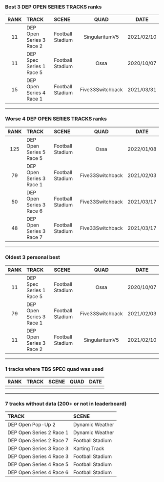 ### Best 3 DEP OPEN SERIES TRACKS ranks
|RANK|TRACK|SCENE|QUAD|DATE|
|:---:|:---|:---|:---:|:---:|
|11|DEP Open Series 3 Race 2|Football Stadium|SingularitumV5|2021/02/10|
|11|DEP Spec Series 1 Race 5|Football Stadium|Ossa|2020/10/07|
|15|DEP Open Series 4 Race 1|Football Stadium|Five33Switchback|2021/03/31|
---
### Worse 4 DEP OPEN SERIES TRACKS ranks
|RANK|TRACK|SCENE|QUAD|DATE|
|:---:|:---|:---|:---:|:---:|
|125|DEP Open Series 5 Race 5|Football Stadium|Ossa|2022/01/08|
|79|DEP Open Series 3 Race 1|Football Stadium|Five33Switchback|2021/02/03|
|50|DEP Open Series 3 Race 6|Football Stadium|Five33Switchback|2021/03/17|
|48|DEP Open Series 3 Race 7|Football Stadium|Five33Switchback|2021/03/17|
---
### Oldest 3 personal best
|RANK|TRACK|SCENE|QUAD|DATE|
|:---:|:---|:---|:---:|:---:|
|11|DEP Spec Series 1 Race 5|Football Stadium|Ossa|2020/10/07|
|79|DEP Open Series 3 Race 1|Football Stadium|Five33Switchback|2021/02/03|
|11|DEP Open Series 3 Race 2|Football Stadium|SingularitumV5|2021/02/10|
---
### 1 tracks where TBS SPEC quad was used
|RANK|TRACK|SCENE|QUAD|DATE|
|:---:|:---|:---|:---:|:---:|
||||||
---
### 7 tracks without data (200+ or not in leaderboard)
|TRACK|SCENE|
|:---|:---|
|DEP Open Pop-Up 2|Dynamic Weather|
|DEP Open Series 2 Race 1|Dynamic Weather|
|DEP Open Series 2 Race 7|Football Stadium|
|DEP Open Series 3 Race 3|Karting Track|
|DEP Open Series 4 Race 3|Football Stadium|
|DEP Open Series 4 Race 5|Football Stadium|
|DEP Open Series 4 Race 6|Football Stadium|
